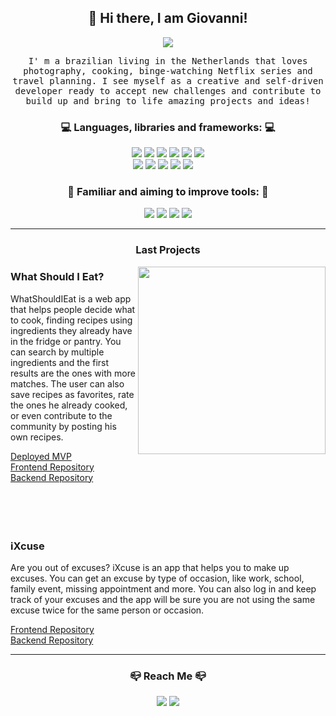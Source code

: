 <h2 align="center"> 👋 Hi there, I am Giovanni!</h2>
<a href="https://www.linkedin.com/in/giovannicapeli/" target="_blank"><p align="center" >  <img src="https://img.shields.io/badge/open to work%20-%23D69500.svg?&style=for-the-badge&logo=work&logoColor=white" /></p></a>
<p align="center">
  <samp>I' m a brazilian living in the Netherlands that loves photography, cooking, binge-watching Netflix series and travel planning. I see myself as a creative and self-driven developer ready to accept new challenges and contribute to build up and bring to life amazing projects and ideas!
  </samp>
  <br>
</p>
<h3 align="center">💻 Languages, libraries and frameworks: 💻</h3>

<p align="center">
  <img src="https://img.shields.io/badge/javascript%20-%23D09E2A.svg?&style=for-the-badge&logo=javascript&logoColor=white" />
  <img src="https://img.shields.io/badge/react%20-%2300AEFF.svg?&style=for-the-badge&logo=react&logoColor=white" />
  <img src="https://img.shields.io/badge/REDUX%20-%23AA00FF.svg?&style=for-the-badge&logo=redux&logoColor=white" />
  <img src="https://img.shields.io/badge/node.js%20-%2320C100B.svg?&style=for-the-badge&logo=node.js&logoColor=white">
  <img src="https://img.shields.io/badge/express%20-%23373737.svg?&style=for-the-badge&logo=express&logoColor=white" />
  <img src="https://img.shields.io/badge/axios%20-%23AA00FF.svg?&style=for-the-badge&logo=axios&logoColor=white" />
    
  </br>
  <img src="https://img.shields.io/badge/postgresql%20-%23002EFF.svg?&style=for-the-badge&logo=postgresql&logoColor=white" />
  <img src="https://img.shields.io/badge/sequelize%20-%2300AEFF.svg?&style=for-the-badge&logo=sequelize&logoColor=white" />
  <img src="https://img.shields.io/badge/github%20-%23636363.svg?&style=for-the-badge&logo=github&logoColor=white" />
   <img src="https://img.shields.io/badge/HTML%20-%23E17E2B.svg?&style=for-the-badge&logo=html5&logoColor=white" />
  <img src="https://img.shields.io/badge/CSS%20-%232B5DE1.svg?&style=for-the-badge&logo=css3&logoColor=white" />
 &nbsp;&nbsp;&nbsp;
</p>
 <h3 align="center"> 💪 Familiar and aiming to improve tools: 💪</h3>
<p align="center">
<img src="https://img.shields.io/badge/typescript%20-%232B5DE1.svg?&style=for-the-badge&logo=typescript&logoColor=white" />
  <img src="https://img.shields.io/badge/react native%20-%2300AEFF.svg?&style=for-the-badge&logo=react&logoColor=white" />
  <img src="https://img.shields.io/badge/GraphQL%20-%23CD00D6.svg?&style=for-the-badge&logo=GraphQL&logoColor=white" />
  <img src="https://img.shields.io/badge/python%20-%2300B9D6.svg?&style=for-the-badge&logo=python&logoColor=white" />
</p>

<hr>

<h3 align="center">Last Projects</h3>

<img align="right" height="300px" src="https://i.ibb.co/jg6ddKm/usesmall.gif">
<h3>
  What Should I Eat?
</h3>
 
<p >WhatShouldIEat is a web app that helps people decide what to cook, finding recipes using ingredients they already have in the fridge or pantry. You can search by multiple ingredients and the first results are the ones with more matches. The user can also save recipes as favorites, rate the ones he already cooked, or even contribute to the community by posting his own recipes.</p>

<a href="https://whatshouldicook.netlify.app/" target="_blank">Deployed MVP</a></br>
<a href="https://github.com/giocapeli/recipeApp-frontend" target="_blank">Frontend Repository</a></br>
<a href="https://github.com/giocapeli/recipeApp-backend" target="_blank">Backend Repository</a>
  </br> </br> </br> </br> </br>

<h3>
  iXcuse
</h3>
<p>Are you out of excuses? iXcuse is an app that helps you to make up excuses. You can get an excuse by type of occasion, like work, school, family event, missing appointment and more. You can also log in and keep track of your excuses and the app will be sure you are not using the same excuse twice for the same person or occasion. </p>
<a href="https://github.com/fernandofernandessimao/ixcuse" target="_blank">Frontend Repository</a></br>
<a href="https://github.com/fernandofernandessimao/ixcuse-backend" target="_blank">Backend Repository</a>
<hr>
<h3  align="center">📪 Reach Me 📪</h3>
<p align="center">
  <a href="mailto:capeli.andreas@gmail.com" target="_blank"><img src="https://img.shields.io/badge/gmail%20-%23D0502A.svg?&style=for-the-badge&logo=gmail&logoColor=white" /></a>
<a href="https://www.linkedin.com/in/giovannicapeli/" target="_blank"><img src="https://img.shields.io/badge/linkedin%20-%232B5DE1.svg?&style=for-the-badge&logo=linkedin&logoColor=white" /></a>
  </p>
